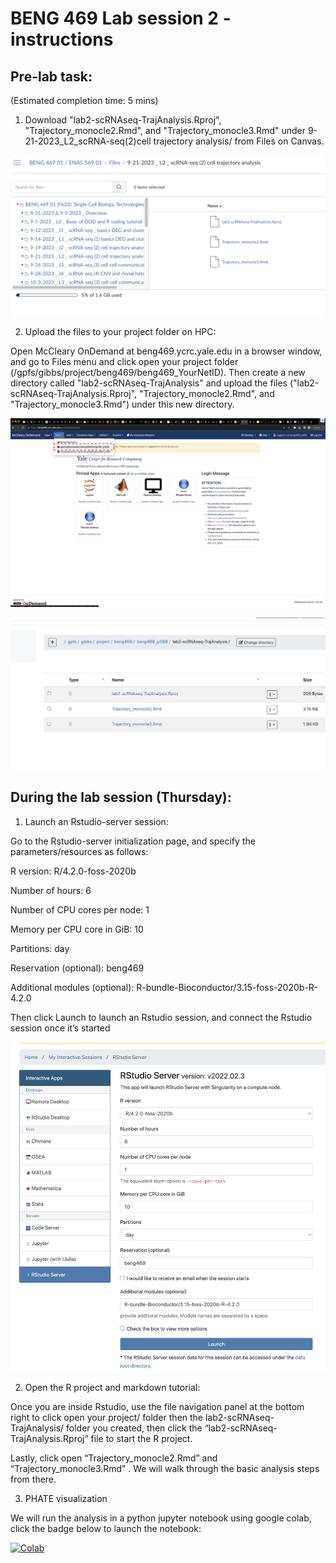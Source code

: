 # BENG 469 Lab session 2 - instructions

## Pre-lab task: 
(Estimated completion time: 5 mins)

1. Download "lab2-scRNAseq-TrajAnalysis.Rproj", "Trajectory_monocle2.Rmd", and "Trajectory_monocle3.Rmd" under 9-21-2023_L2_scRNA-seq(2)cell trajectory analysis/ from Files on Canvas.

![plot](./pic1.png)

2. Upload the files to your project folder on HPC:

Open McCleary OnDemand at beng469.ycrc.yale.edu in a browser window, and go to Files menu and click open your project folder (/gpfs/gibbs/project/beng469/beng469_YourNetID). Then create a new directory called "lab2-scRNAseq-TrajAnalysis" and upload the files ("lab2-scRNAseq-TrajAnalysis.Rproj", "Trajectory_monocle2.Rmd", and "Trajectory_monocle3.Rmd") under this new directory.

![plot](./pic2.png)

![plot](./pic3.png)

## During the lab session (Thursday):


1. Launch an Rstudio-server session:



Go to the Rstudio-server initialization page, and specify the parameters/resources as follows:

R version: R/4.2.0-foss-2020b

Number of hours: 6

Number of CPU cores per node: 1

Memory per CPU core in GiB: 10

Partitions: day

Reservation (optional): beng469

Additional modules (optional): R-bundle-Bioconductor/3.15-foss-2020b-R-4.2.0


Then click Launch to launch an Rstudio session, and connect the Rstudio session once it’s started

![plot](./pic4.png)

2. Open the R project and markdown tutorial:

Once you are inside Rstudio, use the file navigation panel at the bottom right to click open your project/ folder then the lab2-scRNAseq-TrajAnalysis/ folder you created, then click the “lab2-scRNAseq-TrajAnalysis.Rproj” file to start the R project.

Lastly, click open “Trajectory_monocle2.Rmd” and “Trajectory_monocle3.Rmd” . We will walk through the basic analysis steps from there.


3. PHATE visualization

We will run the analysis in a python jupyter notebook using google colab, click the badge below to launch the notebook:

[![Colab](https://colab.research.google.com/assets/colab-badge.svg)](https://colab.research.google.com/github/jcyang34/BENG469/blob/main/Lab2-scRNAseq-TrajAnalysis/PHATE.ipynb)
